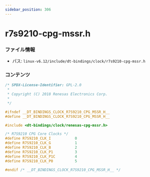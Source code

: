 ```yaml
---
sidebar_position: 306
---
```

# r7s9210-cpg-mssr.h

### ファイル情報

- パス: `linux-v6.12/include/dt-bindings/clock/r7s9210-cpg-mssr.h`

### コンテンツ

```h
/* SPDX-License-Identifier: GPL-2.0
 *
 * Copyright (C) 2018 Renesas Electronics Corp.
 *
 */

#ifndef __DT_BINDINGS_CLOCK_R7S9210_CPG_MSSR_H__
#define __DT_BINDINGS_CLOCK_R7S9210_CPG_MSSR_H__

#include <dt-bindings/clock/renesas-cpg-mssr.h>

/* R7S9210 CPG Core Clocks */
#define R7S9210_CLK_I			0
#define R7S9210_CLK_G			1
#define R7S9210_CLK_B			2
#define R7S9210_CLK_P1			3
#define R7S9210_CLK_P1C			4
#define R7S9210_CLK_P0			5

#endif /* __DT_BINDINGS_CLOCK_R7S9210_CPG_MSSR_H__ */

```
